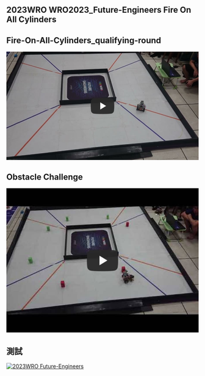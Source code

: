 
## 2023WRO WRO2023_Future-Engineers Fire On All Cylinders 

## Fire-On-All-Cylinders_qualifying-round  
[![Fire-On-All-Cylinders_qualifying-round](Fire-On-All-Cylinders_qualifying-round.jpg)](https://youtu.be/Z78iSG1QYfs "Fire-On-All-Cylinders_qualifying-round") 

## Obstacle Challenge  
[![2023WRO Future-Engineers](Obstacle_Challenge.jpg)](https://youtu.be/CwvGDfQJ8cQ "2023WRO Future-Engineers")

## 測試
[![2023WRO Future-Engineers](https://img.youtube.com/vi/CwvGDfQJ8cQ/hqdefault.jpg)](https://youtu.be/CwvGDfQJ8cQ)
